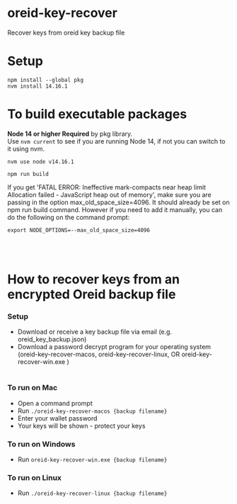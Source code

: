 # oreid-key-recover

Recover keys from oreid key backup file

# Setup

```
npm install --global pkg
nvm install 14.16.1
```

# To build executable packages

**Node 14 or higher Required** by pkg library.<br>
Use ```nvm current``` to see if you are running Node 14, if not you can switch to it using nvm.

```
nvm use node v14.16.1
```

```
npm run build
```


If you get 'FATAL ERROR: Ineffective mark-compacts near heap limit Allocation failed - JavaScript heap out of memory', make sure you are passing in the option max_old_space_size=4096. It should already be set on npm run build command. However if you need to add it manually, you can do the following on the command prompt:

```export NODE_OPTIONS=--max_old_space_size=4096```

<br><br>
# How to recover keys from an encrypted Oreid backup file

### Setup
- Download or receive a key backup file via email (e.g. oreid_key_backup.json)
- Download a password decrypt program for your operating system (oreid-key-recover-macos, oreid-key-recover-linux, OR oreid-key-recover-win.exe )
<br><br>
### To run on Mac
- Open a command prompt
- Run ```./oreid-key-recover-macos {backup filename}```
- Enter your wallet password
- Your keys will be shown - protect your keys

### To run on Windows
- Run ```oreid-key-recover-win.exe {backup filename}```

### To run on Linux
- Run ```./oreid-key-recover-linux {backup filename}```
